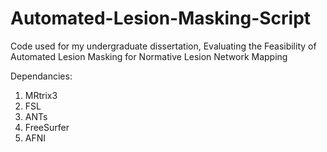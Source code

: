 # Automated-Lesion-Masking-Script
Code used for my undergraduate dissertation, Evaluating the Feasibility of Automated Lesion Masking for Normative Lesion Network Mapping 

Dependancies:
1. MRtrix3
2. FSL
3. ANTs
4. FreeSurfer
5. AFNI
